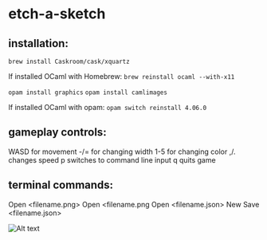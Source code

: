 # etch-a-sketch

## installation:

`brew install Caskroom/cask/xquartz`

If installed OCaml with Homebrew:
`brew reinstall ocaml --with-x11`

`opam install graphics`
`opam install camlimages`

If installed OCaml with opam:
`opam switch reinstall 4.06.0`


## gameplay controls:
WASD for movement
-/= for changing width
1-5 for changing color
,/. changes speed
p switches to command line input
q quits game

## terminal commands:
Open <filename.png> <threshold amt>
Open <filename.png
Open <filename.json>
New
Save <filename.json>


![Alt text](example.gif?raw=true "Example")
